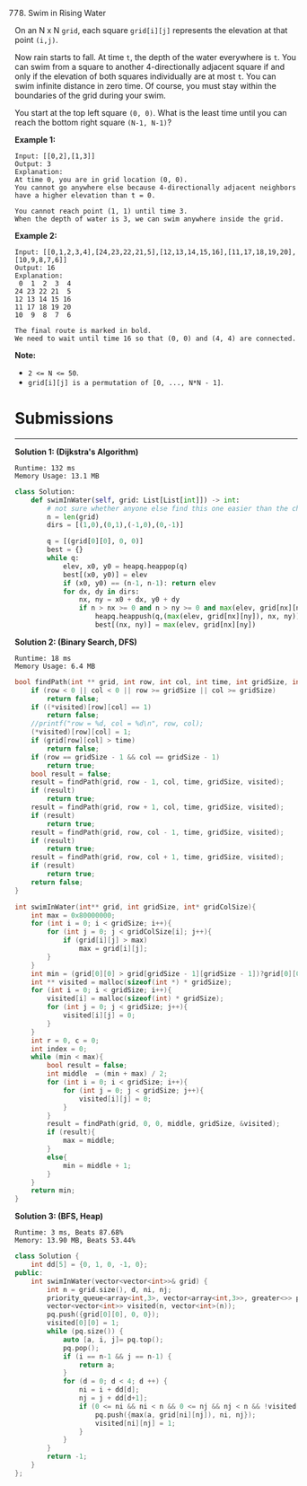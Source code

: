 778. Swim in Rising Water

On an N x N `grid`, each square `grid[i][j]` represents the elevation at that point `(i,j)`.

Now rain starts to fall. At time `t`, the depth of the water everywhere is `t`. You can swim from a square to another 4-directionally adjacent square if and only if the elevation of both squares individually are at most `t`. You can swim infinite distance in zero time. Of course, you must stay within the boundaries of the grid during your swim.

You start at the top left square `(0, 0)`. What is the least time until you can reach the bottom right square `(N-1, N-1)`?

**Example 1:**
```
Input: [[0,2],[1,3]]
Output: 3
Explanation:
At time 0, you are in grid location (0, 0).
You cannot go anywhere else because 4-directionally adjacent neighbors have a higher elevation than t = 0.

You cannot reach point (1, 1) until time 3.
When the depth of water is 3, we can swim anywhere inside the grid.
```

**Example 2:**
```
Input: [[0,1,2,3,4],[24,23,22,21,5],[12,13,14,15,16],[11,17,18,19,20],[10,9,8,7,6]]
Output: 16
Explanation:
 0  1  2  3  4
24 23 22 21  5
12 13 14 15 16
11 17 18 19 20
10  9  8  7  6

The final route is marked in bold.
We need to wait until time 16 so that (0, 0) and (4, 4) are connected.
```

**Note:**

* `2 <= N <= 50`.
* `grid[i][j] is a permutation of [0, ..., N*N - 1]`.

# Submissions
---
**Solution 1: (Dijkstra's Algorithm)**
```
Runtime: 132 ms
Memory Usage: 13.1 MB
```
```python
class Solution:
    def swimInWater(self, grid: List[List[int]]) -> int:
        # not sure whether anyone else find this one easier than the cheapest flight
        n = len(grid)
        dirs = [(1,0),(0,1),(-1,0),(0,-1)]

        q = [(grid[0][0], 0, 0)]
        best = {}
        while q:
            elev, x0, y0 = heapq.heappop(q)
            best[(x0, y0)] = elev
            if (x0, y0) == (n-1, n-1): return elev
            for dx, dy in dirs:
                nx, ny = x0 + dx, y0 + dy
                if n > nx >= 0 and n > ny >= 0 and max(elev, grid[nx][ny]) < best.get((nx, ny), float('inf')):
                    heapq.heappush(q,(max(elev, grid[nx][ny]), nx, ny))
                    best[(nx, ny)] = max(elev, grid[nx][ny])
```

**Solution 2: (Binary Search, DFS)**
```
Runtime: 18 ms
Memory Usage: 6.4 MB
```
```c
bool findPath(int ** grid, int row, int col, int time, int gridSize, int *** visited){
    if (row < 0 || col < 0 || row >= gridSize || col >= gridSize)
        return false;
    if ((*visited)[row][col] == 1)
        return false;
    //printf("row = %d, col = %d\n", row, col);
    (*visited)[row][col] = 1;
    if (grid[row][col] > time)
        return false;
    if (row == gridSize - 1 && col == gridSize - 1)
        return true;
    bool result = false;
    result = findPath(grid, row - 1, col, time, gridSize, visited);
    if (result)
        return true;
    result = findPath(grid, row + 1, col, time, gridSize, visited);
    if (result)
        return true;
    result = findPath(grid, row, col - 1, time, gridSize, visited);
    if (result)
        return true;
    result = findPath(grid, row, col + 1, time, gridSize, visited);
    if (result)
        return true;
    return false;
}

int swimInWater(int** grid, int gridSize, int* gridColSize){
    int max = 0x80000000;
    for (int i = 0; i < gridSize; i++){
        for (int j = 0; j < gridColSize[i]; j++){
            if (grid[i][j] > max)
                max = grid[i][j];
        }
    }
    int min = (grid[0][0] > grid[gridSize - 1][gridSize - 1])?grid[0][0]:grid[gridSize - 1][gridSize - 1];
    int ** visited = malloc(sizeof(int *) * gridSize);
    for (int i = 0; i < gridSize; i++){
        visited[i] = malloc(sizeof(int) * gridSize);
        for (int j = 0; j < gridSize; j++){
            visited[i][j] = 0;
        }
    }
    int r = 0, c = 0;
    int index = 0;
    while (min < max){
        bool result = false;
        int middle  = (min + max) / 2;
        for (int i = 0; i < gridSize; i++){
            for (int j = 0; j < gridSize; j++){
                visited[i][j] = 0;
            }
        }
        result = findPath(grid, 0, 0, middle, gridSize, &visited);
        if (result){
            max = middle;
        }
        else{
            min = middle + 1;
        }
    }
    return min;
}
```

**Solution 3: (BFS, Heap)**
```
Runtime: 3 ms, Beats 87.68%
Memory: 13.90 MB, Beats 53.44%
```
```c++
class Solution {
    int dd[5] = {0, 1, 0, -1, 0};
public:
    int swimInWater(vector<vector<int>>& grid) {
        int n = grid.size(), d, ni, nj;
        priority_queue<array<int,3>, vector<array<int,3>>, greater<>> pq;
        vector<vector<int>> visited(n, vector<int>(n));
        pq.push({grid[0][0], 0, 0});
        visited[0][0] = 1;
        while (pq.size()) {
            auto [a, i, j]= pq.top();
            pq.pop();
            if (i == n-1 && j == n-1) {
                return a;
            }
            for (d = 0; d < 4; d ++) {
                ni = i + dd[d];
                nj = j + dd[d+1];
                if (0 <= ni && ni < n && 0 <= nj && nj < n && !visited[ni][nj]) {
                    pq.push({max(a, grid[ni][nj]), ni, nj});
                    visited[ni][nj] = 1;
                }
            }
        }
        return -1;
    }
};
```
